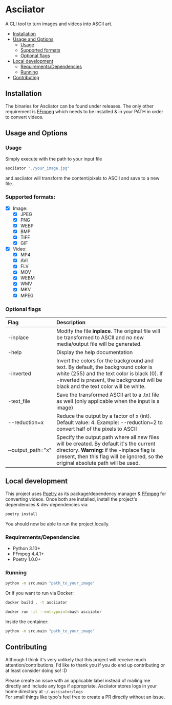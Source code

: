 # Asciiator
A CLI tool to turn images and videos into ASCII art.

- [Installation](#installation)
- [Usage and Options](#usage-and-options)
  - [Usage](#usage)
  - [Supported formats](#supported-formats)
  - [Optional flags](#optional-flags)
- [Local development](#local-development)
  - [Requirements/Dependencies](#requirementsdependencies)
  - [Running](#running)
- [Contributing](#contributing)

## Installation
The binaries for Asciiator can be found under releases. The only other requirement is [FFmpeg](https://ffmpeg.org/) which needs to be installed & in your PATH in order to convert videos.

## Usage and Options
### Usage
Simply execute with the path to your input file
```sh
asciiator "./your_image.jpg"
```

and asciiator will transform the content/pixels to ASCII and save to a new file.

### Supported formats:

- [x] Image:
   - [x] JPEG
   - [x] PNG
   - [x] WEBP
   - [x] BMP
   - [x] TIFF
   - [x] GIF
- [x] Video:
   - [x] MP4
   - [x] AVI
   - [x] FLV
   - [x] MOV
   - [x] WEBM
   - [x] WMV
   - [x] MKV
   - [x] MPEG

### Optional flags

| Flag                            | Description                                                                                                                                                                                                                   |
|:--------------------------------|:------------------------------------------------------------------------------------------------------------------------------------------------------------------------------------------------------------------------------|
| -inplace                        | Modify the file **inplace**. The original file will be transformed to ASCII and no new media/output file will be generated.                                                                                                   |
| -help                           | Display the help documentation                                                                                                                                                                                                |
| -inverted                       | Invert the colors for the background and text. By default, the background color is white (255) and the text color is black (0). If -inverted is present, the background will be black and the text color will be white.       |
| -text_file                      | Save the transformed ASCII art to a .txt file as well (only applicable when the input is a image)                                                                                                                             |
| --reduction=x                   | Reduce the output by a factor of x (int). Default value: 4. Example: --reduction=2 to convert half of the pixels to ASCII                                                                                                     |
| &#x2011;&#x2011;output_path="x" | Specify the output path where all new files will be created. By default it's the current directory. **Warning:** if the -inplace flag is present, then this flag will be ignored, so the original absolute path will be used. |

## Local development
This project uses [Poetry](https://python-poetry.org/) as its package/dependency manager & [FFmpeg](https://ffmpeg.org/) for converting videos.
Once both are installed, install the project's dependencies & dev dependencies via:
```sh
poetry install
```

You should now be able to run the project locally.

### Requirements/Dependencies

- Python 3.10+
- FFmpeg 4.4.1+
- Poetry 1.0.0+

### Running
```sh
python -m src.main "path_to_your_image"
```

Or if you want to run via Docker:
```sh
docker build . -t asciiator
```
```sh
docker run -it --entrypoint=bash asciiator
```
Inside the container:
```sh
python -m src.main "path_to_your_image"
```

## Contributing
Although I think it's very unlikely that this project will receive much attention/contributions, I'd like to thank you if you do end up contributing or at least consider doing so! :D

Please create an issue with an applicable label instead of mailing me directly and include any logs if appropriate. Asciiator stores logs in your home directory at `~/.asciiator/logs`\
For small things like typo's feel free to create a PR directly without an issue. 
